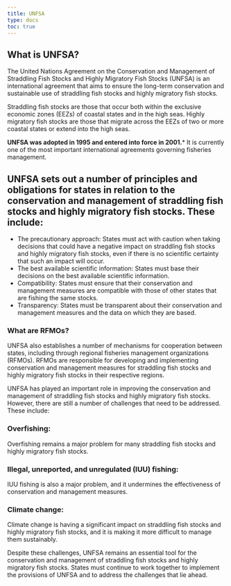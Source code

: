 ```yaml
---
title: UNFSA
type: docs
toc: true
---
```

## What is UNFSA?

The United Nations Agreement on the Conservation and Management of Straddling Fish Stocks and Highly Migratory Fish Stocks (UNFSA) is an international agreement that aims to ensure the long-term conservation and sustainable use of straddling fish stocks and highly migratory fish stocks.

Straddling fish stocks are those that occur both within the exclusive economic zones (EEZs) of coastal states and in the high seas. Highly migratory fish stocks are those that migrate across the EEZs of two or more coastal states or extend into the high seas.

**UNFSA was adopted in 1995 and entered into force in 2001.*** It is currently one of the most important international agreements governing fisheries management.

## UNFSA sets out a number of principles and obligations for states in relation to the conservation and management of straddling fish stocks and highly migratory fish stocks. These include:

* The precautionary approach: States must act with caution when taking decisions that could have a negative impact on straddling fish stocks and highly migratory fish stocks, even if there is no scientific certainty that such an impact will occur.
* The best available scientific information: States must base their decisions on the best available scientific information.
* Compatibility: States must ensure that their conservation and management measures are compatible with those of other states that are fishing the same stocks.
* Transparency: States must be transparent about their conservation and management measures and the data on which they are based.

### What are RFMOs?

UNFSA also establishes a number of mechanisms for cooperation between states, including through regional fisheries management organizations (RFMOs). RFMOs are responsible for developing and implementing conservation and management measures for straddling fish stocks and highly migratory fish stocks in their respective regions.

UNFSA has played an important role in improving the conservation and management of straddling fish stocks and highly migratory fish stocks. However, there are still a number of challenges that need to be addressed. These include:

### Overfishing: 

Overfishing remains a major problem for many straddling fish stocks and highly migratory fish stocks.

### Illegal, unreported, and unregulated (IUU) fishing: 

IUU fishing is also a major problem, and it undermines the effectiveness of conservation and management measures.

### Climate change: 

Climate change is having a significant impact on straddling fish stocks and highly migratory fish stocks, and it is making it more difficult to manage them sustainably.

Despite these challenges, UNFSA remains an essential tool for the conservation and management of straddling fish stocks and highly migratory fish stocks. States must continue to work together to implement the provisions of UNFSA and to address the challenges that lie ahead.

